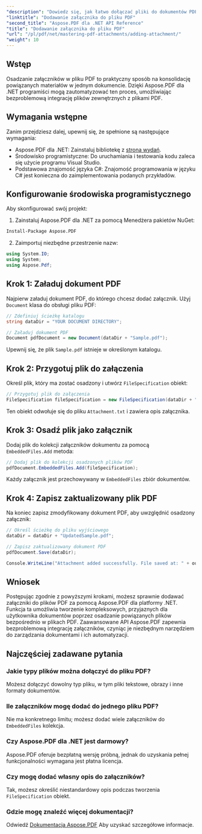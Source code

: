 ```yaml
---
"description": "Dowiedz się, jak łatwo dołączać pliki do dokumentów PDF za pomocą Aspose.PDF dla platformy .NET. Skorzystaj z naszego przewodnika krok po kroku, aby ulepszyć funkcjonalność plików PDF dzięki osadzonym plikom."
"linktitle": "Dodawanie załącznika do pliku PDF"
"second_title": "Aspose.PDF dla .NET API Reference"
"title": "Dodawanie załącznika do pliku PDF"
"url": "/pl/pdf/net/mastering-pdf-attachments/adding-attachment/"
"weight": 10
---
```


## Wstęp  

Osadzanie załączników w pliku PDF to praktyczny sposób na konsolidację powiązanych materiałów w jednym dokumencie. Dzięki Aspose.PDF dla .NET programiści mogą zautomatyzować ten proces, umożliwiając bezproblemową integrację plików zewnętrznych z plikami PDF.  

## Wymagania wstępne  

Zanim przejdziesz dalej, upewnij się, że spełnione są następujące wymagania:  

- Aspose.PDF dla .NET: Zainstaluj bibliotekę z [strona wydań](https://releases.aspose.com/pdf/net/).  
- Środowisko programistyczne: Do uruchamiania i testowania kodu zaleca się użycie programu Visual Studio.  
- Podstawowa znajomość języka C#: Znajomość programowania w języku C# jest konieczna do zaimplementowania podanych przykładów.  

## Konfigurowanie środowiska programistycznego  

Aby skonfigurować swój projekt:  

1. Zainstaluj Aspose.PDF dla .NET za pomocą Menedżera pakietów NuGet:  
```bash
Install-Package Aspose.PDF
```  
2. Zaimportuj niezbędne przestrzenie nazw:  

```csharp
using System.IO;
using System;
using Aspose.Pdf;
``` 

## Krok 1: Załaduj dokument PDF  

Najpierw załaduj dokument PDF, do którego chcesz dodać załącznik. Użyj `Document` klasa do obsługi pliku PDF:  

```csharp
// Zdefiniuj ścieżkę katalogu
string dataDir = "YOUR DOCUMENT DIRECTORY";

// Załaduj dokument PDF
Document pdfDocument = new Document(dataDir + "Sample.pdf");
```  

Upewnij się, że plik `Sample.pdf` istnieje w określonym katalogu.  

## Krok 2: Przygotuj plik do załączenia  

Określ plik, który ma zostać osadzony i utwórz `FileSpecification` obiekt:  

```csharp
// Przygotuj plik do załączenia
FileSpecification fileSpecification = new FileSpecification(dataDir + "Attachment.txt", "Description of the attached file");
```  

Ten obiekt odwołuje się do pliku `Attachment.txt` i zawiera opis załącznika.  

## Krok 3: Osadź plik jako załącznik  

Dodaj plik do kolekcji załączników dokumentu za pomocą `EmbeddedFiles.Add` metoda:  

```csharp
// Dodaj plik do kolekcji osadzonych plików PDF
pdfDocument.EmbeddedFiles.Add(fileSpecification);
```  

Każdy załącznik jest przechowywany w `EmbeddedFiles` zbiór dokumentów.  

## Krok 4: Zapisz zaktualizowany plik PDF  

Na koniec zapisz zmodyfikowany dokument PDF, aby uwzględnić osadzony załącznik:  

```csharp
// Określ ścieżkę do pliku wyjściowego
dataDir = dataDir + "UpdatedSample.pdf";

// Zapisz zaktualizowany dokument PDF
pdfDocument.Save(dataDir);

Console.WriteLine("Attachment added successfully. File saved at: " + outputFile);
```  

## Wniosek  

Postępując zgodnie z powyższymi krokami, możesz sprawnie dodawać załączniki do plików PDF za pomocą Aspose.PDF dla platformy .NET. Funkcja ta umożliwia tworzenie kompleksowych, przyjaznych dla użytkownika dokumentów poprzez osadzanie powiązanych plików bezpośrednio w plikach PDF. Zaawansowane API Aspose.PDF zapewnia bezproblemową integrację załączników, czyniąc je niezbędnym narzędziem do zarządzania dokumentami i ich automatyzacji.  

## Najczęściej zadawane pytania  

### Jakie typy plików można dołączyć do pliku PDF?  
Możesz dołączyć dowolny typ pliku, w tym pliki tekstowe, obrazy i inne formaty dokumentów.  

### Ile załączników mogę dodać do jednego pliku PDF?  
Nie ma konkretnego limitu; możesz dodać wiele załączników do `EmbeddedFiles` kolekcja.  

### Czy Aspose.PDF dla .NET jest darmowy?  
Aspose.PDF oferuje bezpłatną wersję próbną, jednak do uzyskania pełnej funkcjonalności wymagana jest płatna licencja.  

### Czy mogę dodać własny opis do załączników?  
Tak, możesz określić niestandardowy opis podczas tworzenia `FileSpecification` obiekt.  

### Gdzie mogę znaleźć więcej dokumentacji?  
Odwiedź [Dokumentacja Aspose.PDF](https://reference.aspose.com/pdf/net/) Aby uzyskać szczegółowe informacje.